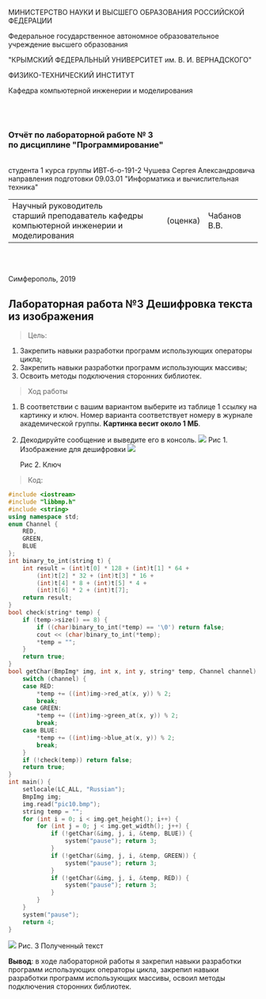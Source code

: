 
МИНИСТЕРСТВО НАУКИ  И ВЫСШЕГО ОБРАЗОВАНИЯ РОССИЙСКОЙ ФЕДЕРАЦИИ			

Федеральное государственное автономное образовательное учреждение высшего образования  

"КРЫМСКИЙ ФЕДЕРАЛЬНЫЙ УНИВЕРСИТЕТ им. В. И. ВЕРНАДСКОГО"  

ФИЗИКО-ТЕХНИЧЕСКИЙ ИНСТИТУТ  

Кафедра компьютерной инженерии и моделирования

<br><br/>

### Отчёт по лабораторной работе № 3 <br/> по дисциплине "Программирование"

<br/>
студента 1 курса группы ИВТ-б-о-191-2
Чушева Сергея Александровича
направления подготовки 09.03.01 "Информатика и вычислительная техника"  
<br/>

<table>
<tr><td>Научный руководитель<br/> старший преподаватель кафедры<br/> компьютерной инженерии и моделирования</td>
<td>(оценка)</td>
<td>Чабанов В.В.</td>
</tr>
</table>
<br/><br/>


Симферополь, 2019

## Лабораторная работа №3   Дешифровка текста из изображения

>Цель:

1. Закрепить навыки разработки программ использующих операторы цикла;
2. Закрепить навыки разработки программ использующих массивы;
3. Освоить методы подключения сторонних библиотек.


>Ход работы

1. В соответствии с вашим вариантом выберите из таблице 1 ссылку на картинку и ключ. Номер варианта соответствует номеру в журнале академической группы. **Картинка весит около 1 МБ**.

2. Декодируйте сообщение и выведите его в консоль.
  ![](https://neroid.ru/wp-content/uploads/2020/02/pic10.bmp)
   Рис 1. Изображение для дешифровки
  ![](https://github.com/Sergey-Chushev/Lab/blob/master/LabWork%233/Screen/Ключ.jpg?raw=true)

    Рис 2. Ключ
>Код:
```C++
#include <iostream>
#include "libbmp.h"
#include <string>
using namespace std;
enum Channel {
	RED,
	GREEN,
	BLUE
};
int binary_to_int(string t) {
	int result = (int)t[0] * 128 + (int)t[1] * 64 +
		(int)t[2] * 32 + (int)t[3] * 16 +
		(int)t[4] * 8 + (int)t[5] * 4 +
		(int)t[6] * 2 + (int)t[7];
	return result;
}
bool check(string* temp) {
	if (temp->size() == 8) {
		if ((char)binary_to_int(*temp) == '\0') return false;
		cout << (char)binary_to_int(*temp);
		*temp = "";
	}
	return true;
}
bool getChar(BmpImg* img, int x, int y, string* temp, Channel channel) {
	switch (channel) {
	case RED:
		*temp += ((int)img->red_at(x, y)) % 2;
		break;
	case GREEN:
		*temp += ((int)img->green_at(x, y)) % 2;
		break;
	case BLUE:
		*temp += ((int)img->blue_at(x, y)) % 2;
		break;
	}
	if (!check(temp)) return false;
	return true;
}
int main() {
	setlocale(LC_ALL, "Russian");
	BmpImg img;
	img.read("pic10.bmp");
	string temp = "";
	for (int i = 0; i < img.get_height(); i++) {
		for (int j = 0; j < img.get_width(); j++) {
			if (!getChar(&img, j, i, &temp, BLUE)) {
				system("pause"); return 3;
			}
			if (!getChar(&img, j, i, &temp, GREEN)) {
				system("pause"); return 3;
			}
			if (!getChar(&img, j, i, &temp, RED)) {
				system("pause"); return 3;
			}
		}
	}
	system("pause");
	return 4;
}
```


![](https://github.com/Sergey-Chushev/Lab/blob/master/LabWork%233/Screen/текст.jpg?raw=true)
 Рис. 3 Полученный текст

**Вывод**: в ходе лабораторной работы я закрепил навыки разработки программ использующих операторы цикла, закрепил навыки разработки программ использующих массивы, освоил методы подключения сторонних библиотек.